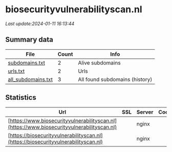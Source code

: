 # biosecurityvulnerabilityscan.nl
*Last update:2024-01-11 16:13:44*
## Summary data
| File       | Count | Info |
|------------|-------|------|
|[subdomains.txt](/data/biosecurityvulnerabilityscan/subdomains.txt)|2|Alive subdomains|
|[urls.txt](/data/biosecurityvulnerabilityscan/urls.txt)|2|Urls|
|[all_subdomains.txt](/data/biosecurityvulnerabilityscan/all_subdomains.txt)|3|All found subdomains (history)|
## Statistics
| Url | SSL | Server | Cookie | HSTS | CSP | XFO | XXP | RP | Tech |
|------------|-------|------|------|------|------|------|------|------|------|
|[https://www.biosecurityvulnerabilityscan.nl](https://www.biosecurityvulnerabilityscan.nl)| |nginx| |:white_check_mark: | | | | |:white_check_mark: | |Nginx| |
|[https://biosecurityvulnerabilityscan.nl](https://biosecurityvulnerabilityscan.nl)| |nginx| |:white_check_mark: | | | | |:white_check_mark: | |HSTS Nginx| |